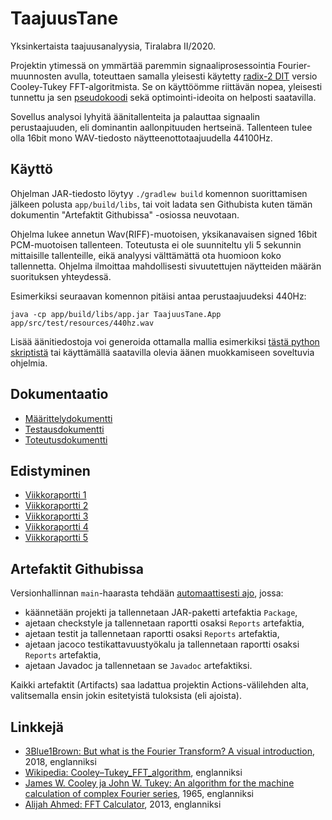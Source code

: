 # TaajuusTane
Yksinkertaista taajuusanalyysia, Tiralabra II/2020.

Projektin ytimessä on ymmärtää paremmin signaaliprosessointia Fourier-muunnosten avulla, toteuttaen samalla yleisesti käytetty [radix-2 DIT](https://en.wikipedia.org/wiki/Cooley–Tukey_FFT_algorithm#The_radix-2_DIT_case) versio Cooley-Tukey FFT-algoritmista. Se on käyttöömme riittävän nopea, yleisesti tunnettu ja sen [pseudokoodi](https://en.wikipedia.org/wiki/Cooley–Tukey_FFT_algorithm#Pseudocode) sekä optimointi-ideoita on helposti saatavilla.

Sovellus analysoi lyhyitä äänitallenteita ja palauttaa signaalin perustaajuuden, eli dominantin aallonpituuden hertseinä. Tallenteen tulee olla 16bit mono WAV-tiedosto näytteenottotaajuudella 44100Hz.

## Käyttö
Ohjelman JAR-tiedosto löytyy `./gradlew build` komennon suorittamisen jälkeen polusta `app/build/libs`, tai voit ladata sen Githubista kuten tämän dokumentin "Artefaktit Githubissa" -osiossa neuvotaan.

Ohjelma lukee annetun Wav(RIFF)-muotoisen, yksikanavaisen signed 16bit PCM-muotoisen tallenteen. Toteutusta ei ole suunniteltu yli 5 sekunnin mittaisille tallenteille, eikä analyysi välttämättä ota huomioon koko tallennetta. Ohjelma ilmoittaa mahdollisesti sivuutettujen näytteiden määrän suorituksen yhteydessä.

Esimerkiksi seuraavan komennon pitäisi antaa perustaajuudeksi 440Hz:

```
java -cp app/build/libs/app.jar TaajuusTane.App app/src/test/resources/440hz.wav
```

Lisää äänitiedostoja voi generoida ottamalla mallia esimerkiksi [tästä python skriptistä](https://github.com/Segrel/TaajuusTane/blob/main/skriptit/genwav.py) tai käyttämällä saatavilla olevia äänen muokkamiseen soveltuvia ohjelmia.

## Dokumentaatio
- [Määrittelydokumentti](dokumentaatio/maarittelydokumentti.md)
- [Testausdokumentti](dokumentaatio/testausdokumentti.md)
- [Toteutusdokumentti](dokumentaatio/toteutusdokumentti.md)

## Edistyminen
- [Viikkoraportti 1](dokumentaatio/viikkoraportti-1.md)
- [Viikkoraportti 2](dokumentaatio/viikkoraportti-2.md)
- [Viikkoraportti 3](dokumentaatio/viikkoraportti-3.md)
- [Viikkoraportti 4](dokumentaatio/viikkoraportti-4.md)
- [Viikkoraportti 5](dokumentaatio/viikkoraportti-5.md)

## Artefaktit Githubissa
Versionhallinnan `main`-haarasta tehdään [automaattisesti ajo](https://github.com/Segrel/TaajuusTane/actions), jossa:
- käännetään projekti ja tallennetaan JAR-paketti artefaktia `Package`,
- ajetaan checkstyle ja tallennetaan raportti osaksi `Reports` artefaktia,
- ajetaan testit ja tallennetaan raportti osaksi `Reports` artefaktia,
- ajetaan jacoco testikattavuustyökalu ja tallennetaan raportti osaksi `Reports` artefaktia,
- ajetaan Javadoc ja tallennetaan se `Javadoc` artefaktiksi.

Kaikki artefaktit (Artifacts) saa ladattua projektin Actions-välilehden alta, valitsemalla ensin jokin esitetyistä tuloksista (eli ajoista).

## Linkkejä
- [3Blue1Brown: But what is the Fourier Transform? A visual introduction](https://www.youtube.com/watch?v=spUNpyF58BY), 2018, englanniksi
- [Wikipedia: Cooley–Tukey_FFT_algorithm](https://en.wikipedia.org/wiki/Cooley–Tukey_FFT_algorithm), englanniksi
- [James W. Cooley ja John W. Tukey: An algorithm for the machine calculation of complex Fourier series](https://doi.org/10.2307%2F2003354), 1965, englanniksi
- [Alijah Ahmed: FFT Calculator](https://scistatcalc.blogspot.com/2013/12/fft-calculator.html), 2013, englanniksi
